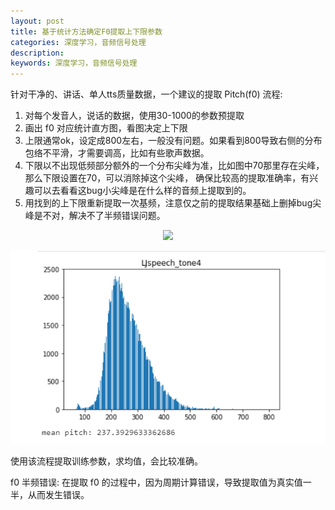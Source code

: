 ```yaml
---
layout: post
title: 基于统计方法确定F0提取上下限参数
categories: 深度学习，音频信号处理
description:  
keywords: 深度学习，音频信号处理
---
```


针对干净的、讲话、单人tts质量数据，一个建议的提取 Pitch(f0) 流程:

1. 对每个发音人，说话的数据，使用30-1000的参数预提取
2. 画出 f0 对应统计直方图，看图决定上下限
3. 上限通常ok，设定成800左右，一般没有问题。如果看到800导致右侧的分布包络不平滑，才需要调高，比如有些歌声数据。
4. 下限以不出现低频部分额外的一个分布尖峰为准，比如图中70那里存在尖峰，那么下限设置在70，可以消除掉这个尖峰，
确保比较高的提取准确率，有兴趣可以去看看这bug小尖峰是在什么样的音频上提取到的。
5. 用找到的上下限重新提取一次基频，注意仅之前的提取结果基础上删掉bug尖峰是不对，解决不了半频错误问题。

<div align=center>
    <img src="img/pitch_error.png" width=40% />
</div>

![test](https://github.com/Liu-Feng-deeplearning/Liu-Feng-deeplearning.github.io/blob/master/images/posts/2021/2021_08_02_pitch_hint.png)


使用该流程提取训练参数，求均值，会比较准确。

f0 半频错误: 在提取 f0 的过程中，因为周期计算错误，导致提取值为真实值一半，从而发生错误。

